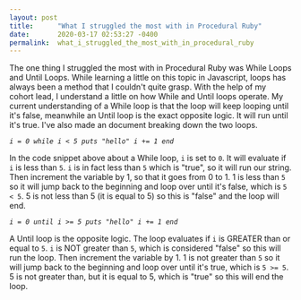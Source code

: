 ```yaml
---
layout: post
title:      "What I struggled the most with in Procedural Ruby"
date:       2020-03-17 02:53:27 -0400
permalink:  what_i_struggled_the_most_with_in_procedural_ruby
---
```



The one thing I struggled the most with in Procedural Ruby was While Loops and Until Loops. While learning a little on this topic in Javascript, loops has always been a method that I couldn't quite grasp. With the help of my cohort lead, I understand a little on how While and Until loops operate. My current understanding of a While loop is that the loop will keep looping until it's false, meanwhile an Until loop is the exact opposite logic. It will run until it's true. I've also made an document breaking down the two loops. 

*```i = 0
while i < 5
puts "hello"
i += 1
end```*

In the code snippet above about a While loop,  `i` is set to `0`. It will evaluate if `i` is less than `5`.  `i` is in fact less than `5` which is "true", so it will run our string. Then increment the variable by 1, so that it goes from 0 to 1. 1 is less than `5` so it will jump back to the beginning and loop over until it's false, which is `5 < 5`. 5 is not less than 5 (it is equal to 5) so this is "false" and the loop will end.

*```i = 0
until i >= 5
puts "hello"
i += 1
end```*

A Until loop is the opposite logic. The loop evaluates if `i` is GREATER than or equal to `5`.  `i` is NOT greater than `5`, which is considered "false" so this will run the loop. Then increment the variable by 1. 1 is not greater than `5` so it will jump back to the beginning and loop over until it's true, which is `5 >= 5`. 5 is not greater than, but it is equal to 5, which is "true" so this will end the loop. 

